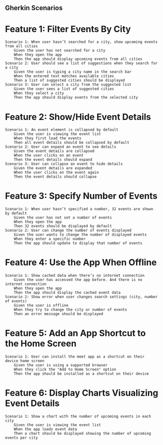 ## Gherkin Scenarios
# Feature 1: Filter Events By City
    Scenario 1: When user hasn’t searched for a city, show upcoming events from all cities
        Given the user has not searched for a city  
        When they open the app  
        Then the app should display upcoming events from all cities  
    Scenario 2: User should see a list of suggestions when they search for a city
        Given the user is typing a city name in the search bar  
        When the entered text matches available cities  
        Then a list of suggested cities should be displayed  
    Scenario 3: User can select a city from the suggested list
        Given the user sees a list of suggested cities  
        When they select a city  
        Then the app should display events from the selected city  
# Feature 2: Show/Hide Event Details
    Scenario 1: An event element is collapsed by default
        Given the user is viewing the event list  
        When they first load the events  
        Then all event details should be collapsed by default  
    Scenario 2: User can expand an event to see details
        Given the event details are collapsed  
        When the user clicks on an event  
        Then the event details should expand  
    Scenario 3: User can collapse an event to hide details
        Given the event details are expanded  
        When the user clicks on the event again  
        Then the event details should collapse  
# Feature 3: Specify Number of Events
    Scenario 1: When user hasn’t specified a number, 32 events are shown by default
        Given the user has not set a number of events  
        When they open the app  
        Then 32 events should be displayed by default  
    Scenario 2: User can change the number of events displayed
        Given the user wants to change the number of displayed events  
        When they enter a specific number  
        Then the app should update to display that number of events  
# Feature 4: Use the App When Offline
    Scenario 1: Show cached data when there’s no internet connection
        Given the user has accessed the app before. And there is no internet connection  
        When they open the app  
        Then the app should display the cached event data  
    Scenario 2: Show error when user changes search settings (city, number of events)
        Given the user is offline  
        When they try to change the city or number of events  
        Then an error message should be displayed  
# Feature 5: Add an App Shortcut to the Home Screen
    Scenario 1: User can install the meet app as a shortcut on their device home screen
        Given the user is using a supported browser  
        When they click the "Add to Home Screen" option  
        Then the app should be installed as a shortcut on their device  
# Feature 6: Display Charts Visualizing Event Details
    Scenario 1: Show a chart with the number of upcoming events in each city
        Given the user is viewing the event list  
        When the app loads event data  
        Then a chart should be displayed showing the number of upcoming events per city  
